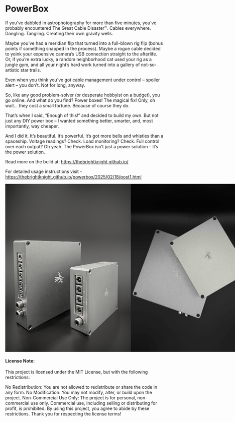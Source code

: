 # PowerBox

If you’ve dabbled in astrophotography for more than five minutes, you’ve probably encountered The Great Cable Disaster™. Cables everywhere. Dangling. Tangling. Creating their own gravity wells.

Maybe you’ve had a meridian flip that turned into a full-blown rig flip (bonus points if something snapped in the process). Maybe a rogue cable decided to yoink your expensive camera’s USB connection straight to the afterlife. Or, if you’re extra lucky, a random neighborhood cat used your rig as a jungle gym, and all your night’s hard work turned into a gallery of not-so-artistic star trails.

Even when you think you’ve got cable management under control – spoiler alert – you don’t. Not for long, anyway.

So, like any good problem-solver (or desperate hobbyist on a budget), you go online. And what do you find? Power boxes! The magical fix! Only, oh wait… they cost a small fortune. Because of course they do.

That’s when I said, “Enough of this!” and decided to build my own. But not just any DIY power box – I wanted something better, smarter, and, most importantly, way cheaper.

And I did it. It’s beautiful. It’s powerful. It’s got more bells and whistles than a spaceship. Voltage readings? Check. Load monitoring? Check. Full control over each output? Oh yeah. The PowerBox isn’t just a power solution – it’s the power solution.

Read more on the build at: https://thebrightknight.github.io/

For detailed usage instructions visit - https://thebrightknight.github.io/powerbox/2025/02/18/post1.html

<div style="display: flex; justify-content: space-between;">
  <img src="Image/img1.jpg"  width="400px">
  <img src="Image/img2.jpeg"  width="400px">
</div>


#### License Note:

This project is licensed under the MIT License, but with the following restrictions:

No Redistribution: You are not allowed to redistribute or share the code in any form.
No Modification: You may not modify, alter, or build upon the project.
Non-Commercial Use Only: The project is for personal, non-commercial use only. Commercial use, including selling or distributing for profit, is prohibited.
By using this project, you agree to abide by these restrictions. Thank you for respecting the license terms!
